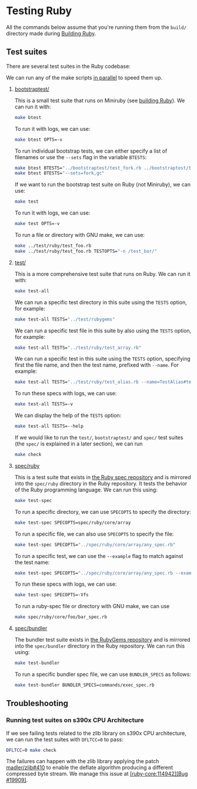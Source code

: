 # Testing Ruby

All the commands below assume that you're running them from the `build/` directory made during [Building Ruby](building_ruby.md).

## Test suites

There are several test suites in the Ruby codebase:

We can run any of the make scripts [in parallel](building_ruby.md#label-Running+make+scripts+in+parallel) to speed them up.

1. [bootstraptest/](https://github.com/ruby/ruby/tree/master/bootstraptest)

    This is a small test suite that runs on Miniruby (see [building Ruby](building_ruby.md#label-Miniruby+vs+Ruby)). We can run it with:

    ```sh
    make btest
    ```

    To run it with logs, we can use:

    ```sh
    make btest OPTS=-v
    ```

    To run individual bootstrap tests, we can either specify a list of filenames or use the `--sets` flag in the variable `BTESTS`:

    ```sh
    make btest BTESTS="../bootstraptest/test_fork.rb ../bootstraptest/test_gc.rb"
    make btest BTESTS="--sets=fork,gc"
    ```

    If we want to run the bootstrap test suite on Ruby (not Miniruby), we can use:

    ```sh
    make test
    ```

    To run it with logs, we can use:

    ```sh
    make test OPTS=-v
    ```

    To run a file or directory with GNU make, we can use:

    ```sh
    make ../test/ruby/test_foo.rb
    make ../test/ruby/test_foo.rb TESTOPTS="-n /test_bar/"
    ```

2. [test/](https://github.com/ruby/ruby/tree/master/test)

    This is a more comprehensive test suite that runs on Ruby. We can run it with:

    ```sh
    make test-all
    ```

    We can run a specific test directory in this suite using the `TESTS` option, for example:

    ```sh
    make test-all TESTS="../test/rubygems"
    ```

    We can run a specific test file in this suite by also using the `TESTS` option, for example:

    ```sh
    make test-all TESTS="../test/ruby/test_array.rb"
    ```

    We can run a specific test in this suite using the `TESTS` option, specifying
    first the file name, and then the test name, prefixed with `--name`. For example:

    ```sh
    make test-all TESTS="../test/ruby/test_alias.rb --name=TestAlias#test_alias_with_zsuper_method"
    ```

    To run these specs with logs, we can use:

    ```sh
    make test-all TESTS=-v
    ```

    We can display the help of the `TESTS` option:

    ```sh
    make test-all TESTS=--help
    ```

    If we would like to run the `test/`, `bootstraptest/` and `spec/` test suites (the `spec/` is explained in a later section), we can run

    ```sh
    make check
    ```

3. [spec/ruby](https://github.com/ruby/ruby/tree/master/spec/ruby)

    This is a test suite that exists in [the Ruby spec repository](https://github.com/ruby/spec) and is mirrored into the `spec/ruby` directory in the Ruby repository. It tests the behavior of the Ruby programming language. We can run this using:

    ```sh
    make test-spec
    ```

    To run a specific directory, we can use `SPECOPTS` to specify the directory:

    ```sh
    make test-spec SPECOPTS=spec/ruby/core/array
    ```

    To run a specific file, we can also use `SPECOPTS` to specify the file:

    ```sh
    make test-spec SPECOPTS="../spec/ruby/core/array/any_spec.rb"
    ```

    To run a specific test, we can use the `--example` flag to match against the test name:

    ```sh
    make test-spec SPECOPTS="../spec/ruby/core/array/any_spec.rb --example='is false if the array is empty'"
    ```

    To run these specs with logs, we can use:

    ```sh
    make test-spec SPECOPTS=-Vfs
    ```

    To run a ruby-spec file or directory with GNU make, we can use

    ```sh
    make spec/ruby/core/foo/bar_spec.rb
    ```

4. [spec/bundler](https://github.com/ruby/ruby/tree/master/spec/bundler)

    The bundler test suite exists in [the RubyGems repository](https://github.com/rubygems/rubygems/tree/master/bundler/spec) and is mirrored into the `spec/bundler` directory in the Ruby repository. We can run this using:

    ```sh
    make test-bundler
    ```

    To run a specific bundler spec file, we can use `BUNDLER_SPECS` as follows:

    ```sh
    make test-bundler BUNDLER_SPECS=commands/exec_spec.rb
    ```

## Troubleshooting

### Running test suites on s390x CPU Architecture

If we see failing tests related to the zlib library on s390x CPU architecture, we can run the test suites with `DFLTCC=0` to pass:

```sh
DFLTCC=0 make check
```

The failures can happen with the zlib library applying the patch [madler/zlib#410](https://github.com/madler/zlib/pull/410) to enable the deflate algorithm producing a different compressed byte stream. We manage this issue at [[ruby-core:114942][Bug #19909]](https://bugs.ruby-lang.org/issues/19909).
